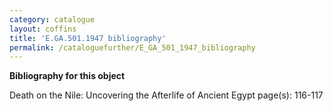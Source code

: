 ```yaml
---
category: catalogue
layout: coffins
title: 'E.GA.501.1947 bibliography'
permalink: /cataloguefurther/E_GA_501_1947_bibliography
---
```


**Bibliography for this object**

Death on the Nile: Uncovering the Afterlife of Ancient Egypt page(s): 116-117




